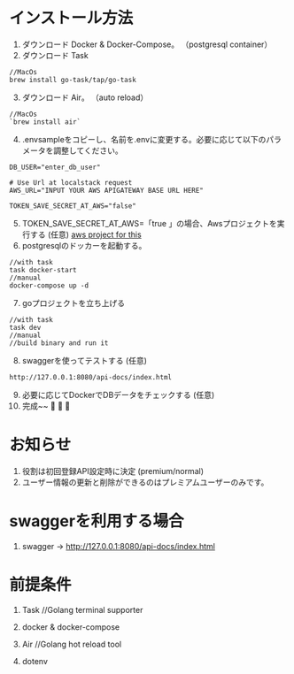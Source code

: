 # インストール方法
1. ダウンロード Docker & Docker-Compose。 （postgresql container）
2. ダウンロード Task 
```
//MacOs
brew install go-task/tap/go-task
```
3. ダウンロード Air。 （auto reload）
```
//MacOs
`brew install air`
```
4. .envsampleをコピーし、名前を.envに変更する。必要に応じて以下のパラメータを調整してください。
```
DB_USER="enter_db_user"

# Use Url at localstack request
AWS_URL="INPUT YOUR AWS APIGATEWAY BASE URL HERE"

TOKEN_SAVE_SECRET_AT_AWS="false"
```
5. TOKEN_SAVE_SECRET_AT_AWS=「true 」の場合、Awsプロジェクトを実行する (任意)
[aws project for this](https://github.com/andy82115/aws-localstack-apigateway-sample-exam)
6. postgresqlのドッカーを起動する。
```
//with task
task docker-start
//manual
docker-compose up -d
```
7. goプロジェクトを立ち上げる
```
//with task
task dev
//manual
//build binary and run it
```
8. swaggerを使ってテストする (任意)
```
http://127.0.0.1:8080/api-docs/index.html
```
9. 必要に応じてDockerでDBデータをチェックする (任意)
10. 完成~~  :tada: :tada: :tada:

# お知らせ
1. 役割は初回登録API設定時に決定 (premium/normal)
2. ユーザー情報の更新と削除ができるのはプレミアムユーザーのみです。

# swaggerを利用する場合

1. swagger -> http://127.0.0.1:8080/api-docs/index.html


# 前提条件

1. Task //Golang terminal supporter

2. docker & docker-compose

3. Air //Golang hot reload tool

4. dotenv